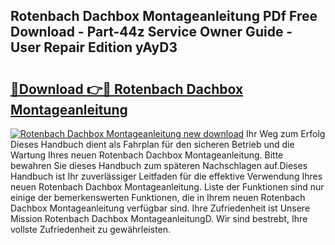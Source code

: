 ## Rotenbach Dachbox Montageanleitung PDf Free Download - Part-44z Service Owner Guide - User Repair Edition yAyD3

# <h2><a href="http://df7v39.blite.top/?on=Rotenbach+Dachbox+Montageanleitung">🔗Download 👉🔴 Rotenbach Dachbox Montageanleitung</a></h2>

[![Rotenbach Dachbox Montageanleitung new download](https://i.imgur.com/lujVjoI.png)](http://df7v39.blite.top/?on=Rotenbach+Dachbox+Montageanleitung)
Ihr Weg zum Erfolg Dieses Handbuch dient als Fahrplan für den sicheren Betrieb und die Wartung Ihres neuen Rotenbach Dachbox Montageanleitung. Bitte bewahren Sie dieses Handbuch zum späteren Nachschlagen auf.Dieses Handbuch ist Ihr zuverlässiger Leitfaden für die effektive Verwendung Ihres neuen Rotenbach Dachbox Montageanleitung. Liste der Funktionen sind nur einige der bemerkenswerten Funktionen, die in Ihrem neuen Rotenbach Dachbox Montageanleitung verfügbar sind. Ihre Zufriedenheit ist Unsere Mission Rotenbach Dachbox MontageanleitungD. Wir sind bestrebt, Ihre vollste Zufriedenheit zu gewährleisten.
